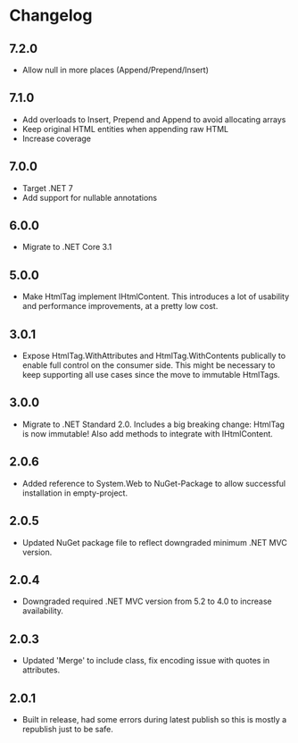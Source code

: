 # Changelog

## 7.2.0

- Allow null in more places (Append/Prepend/Insert)


## 7.1.0

- Add overloads to Insert, Prepend and Append to avoid allocating arrays
- Keep original HTML entities when appending raw HTML
- Increase coverage

## 7.0.0

- Target .NET 7
- Add support for nullable annotations

## 6.0.0

- Migrate to .NET Core 3.1

## 5.0.0

- Make HtmlTag implement IHtmlContent. This introduces a lot of usability and performance improvements, at a pretty low cost.

## 3.0.1

- Expose HtmlTag.WithAttributes and HtmlTag.WithContents publically to enable full control on the consumer side. This might be necessary to keep supporting all use cases since the
  move to immutable HtmlTags.

## 3.0.0

- Migrate to .NET Standard 2.0. Includes a big breaking change: HtmlTag is now immutable! Also add methods to integrate with IHtmlContent.

## 2.0.6

- Added reference to System.Web to NuGet-Package to allow successful installation in empty-project.

## 2.0.5

- Updated NuGet package file to reflect downgraded minimum .NET MVC version.

## 2.0.4

- Downgraded required .NET MVC version from 5.2 to 4.0 to increase availability.

## 2.0.3

- Updated 'Merge' to include class, fix encoding issue with quotes in attributes.

## 2.0.1

- Built in release, had some errors during latest publish so this is mostly a republish just to be safe.
